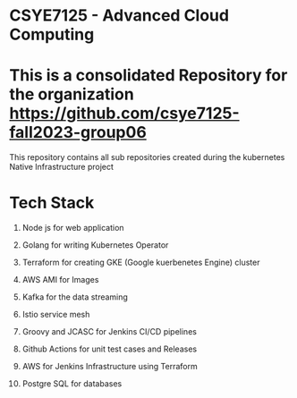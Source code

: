 # CSYE7125 - Advanced Cloud Computing

# This is a consolidated Repository for  the organization https://github.com/csye7125-fall2023-group06

This repository contains all sub repositories created during the kubernetes Native Infrastructure project 

# Tech Stack

1) Node js for web application

2) Golang for writing Kubernetes Operator
   
3) Terraform for creating GKE (Google kuerbenetes Engine) cluster
 
4) AWS AMI for Images
 
5) Kafka for the data streaming
 
6) Istio service mesh
 
7) Groovy and JCASC for Jenkins CI/CD pipelines
 
8) Github Actions for unit test cases and Releases
 
9) AWS for Jenkins Infrastructure using Terraform
   
10) Postgre SQL for databases
